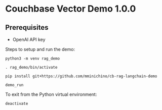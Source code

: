 # Couchbase Vector Demo 1.0.0

## Prerequisites
- OpenAI API key

Steps to setup and run the demo:
```
python3 -m venv rag_demo
```
```
. rag_demo/bin/activate
```
```
pip install git+https://github.com/mminichino/cb-rag-langchain-demo
```
```
demo_run
```
To exit from the Python virtual environment:
```
deactivate
```
